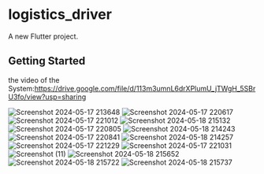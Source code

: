 # logistics_driver

A new Flutter project.

## Getting Started

the video of the System:https://drive.google.com/file/d/113m3umnL6drXPlumU_jTWgH_5SBrU3fo/view?usp=sharing

![Screenshot 2024-05-17 213648](https://github.com/user-attachments/assets/c8a93722-10c2-4f93-8b3c-b5566a22abe0)
![Screenshot 2024-05-17 220617](https://github.com/user-attachments/assets/df7c7ab1-dfad-4abf-927e-3bc9bce32890)
![Screenshot 2024-05-17 221012](https://github.com/user-attachments/assets/a4cb906b-ae79-4eab-a95d-39d24c174735)
![Screenshot 2024-05-18 215132](https://github.com/user-attachments/assets/fc1d7b16-a740-4bca-ae71-3aee07d53093)
![Screenshot 2024-05-17 220805](https://github.com/user-attachments/assets/f9f48522-feb5-4053-96e4-73a1454b92d5)
![Screenshot 2024-05-18 214243](https://github.com/user-attachments/assets/cd3d585d-6127-4532-b22b-c5d8c7b268e2)
![Screenshot 2024-05-17 220841](https://github.com/user-attachments/assets/4cc631c4-f57c-4277-b036-276109706a99)
![Screenshot 2024-05-18 214257](https://github.com/user-attachments/assets/8ff0365b-ceca-4714-a21e-1137891e4d61)
![Screenshot 2024-05-17 221229](https://github.com/user-attachments/assets/64e9bfe5-151b-4d15-a4cd-51c5ff8e4d7e)
![Screenshot 2024-05-17 221031](https://github.com/user-attachments/assets/1b51ecea-154f-48b0-bc62-8f7696afba3f)
![Screenshot (11)](https://github.com/user-attachments/assets/e54b56ef-9e21-4132-a35f-f04ca6a2c9f7)
![Screenshot 2024-05-18 215652](https://github.com/user-attachments/assets/6d92360f-5bf6-4ce4-a33e-f10636207f40)
![Screenshot 2024-05-18 215722](https://github.com/user-attachments/assets/9552cc69-a538-42a9-8938-bca27fcc7177)
![Screenshot 2024-05-18 215737](https://github.com/user-attachments/assets/f9fb43fd-38f2-41f3-96d5-b2d55b59df34)



